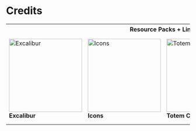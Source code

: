 <h1>Credits</h1>

<table>
  <tr>
    <th colspan="4">Resource Packs + Links</th>
  </tr>
  <tr>
    <td>
      <a href="https://modrinth.com/resourcepack/excal">
        <img src="https://cdn.modrinth.com/data/hJAzl1Bs/3a7829b21522be382f6a6507b93214b45e40cdd5_96.webp" alt="Excalibur" title="Excalibur" width="200" height="200">
      </a>
      <br><strong>Excalibur</strong>
    </td>
    <td>
      <a href="https://modrinth.com/resourcepack/icons">
        <img src="https://cdn.modrinth.com/data/O7z3QKAG/781618226a84b66b3dfc2dbb718d614315988be1_96.webp" alt="Icons" title="Icons" width="200" height="200">
      </a>
      <br><strong>Icons</strong>
    </td>
    <td>
      <a href="https://modrinth.com/resourcepack/totem-cross">
        <img src="https://cdn.modrinth.com/data/X9XnINWS/9fa5fd72ab51eb91e811b34f26477886d7732fb6_96.webp" alt="Totem Cross" title="Totem Cross" width="200" height="200">
      </a>
      <br><strong>Totem Cross</strong>
    </td>
    <td>
      <a href="https://modrinth.com/resourcepack/shrimps-immersive-interfaces">
        <img src="https://cdn.modrinth.com/data/3sV1gvyJ/b46e5a7f91b2dd737aeff5621d694e9b50ce4610.png" alt="Totem Cross" title="Shrimp's Immersive Interfaces" width="200" height="200">
      </a>
      <br><strong>Shrimp's Immersive Interfaces</strong>
    </td>
  </tr>
</table>
